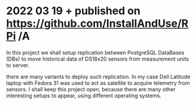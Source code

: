# 2022 03 19  + published on https://github.com/InstallAndUse/RPi /A

In this project we shall setup replication between PostgreSQL DataBases (DBs) to move historical data of DS18x20 sensors from measurement units to server.

there are many variants to deploy such replication. In my case Dell Latitude laptop with Fedora 31 was used to act as satellite to acquire telemetry from sensors. I shall keep this project open, because there are many other interesting setups to appear, using different operating systems.
